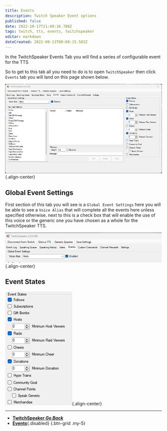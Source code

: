 ```yaml
---
title: Events
description: Twitch Speaker Event options 
published: false
date: 2022-10-17T21:49:16.780Z
tags: twitch, tts, events, twitchspeaker
editor: markdown
dateCreated: 2022-09-13T00:09:15.503Z
---
```


In the TwitchSpeaker Events Tab you will find a series of configurable event for the TTS 

So to get to this tab all you need to do is to open `TwitchSpeaker` then click `Events` tab you will land on this page shown below.

![events-tab-overview.png](/twitchspeaker/tabs/events/events-tab-overview.png){.align-center}

## Global Event Settings

First section of this tab you will see is a  `Global Event Settings` here you will be able to see a `Voice Alias` that will complete all the events here unless specified otherwise. next to this is a check box that will enable the use of this voice or the generic one you have chosen as a whole for the TwitchSpeaker TTS.

![global-event-voice.png](/twitchspeaker/tabs/events/global-event-voice.png){.align-center}

## Event States


![event-states.png](/twitchspeaker/tabs/events/event-states.png){.align-center}
***

- [<i class="mdi mdi-chevron-left"></i>**TwitchSpeaker *Go Back***](/en/TwitchSpeaker)
- [<i class="mdi mdi-clock mdi-flip-h text--twitch"></i>**Events**](/en/TwitchSpeaker/Tabs/Events){.disabled}
{.btn-grid .my-5}
